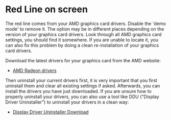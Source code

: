 # Red Line on screen

The red line comes from your AMD graphics card drivers. Disable the 'demo mode' to remove it. The option may be in different places depending on the version of your graphics card drivers. Look through all AMD graphics card settings, you should find it somewhere. If you are unable to locate it, you can also fix this problem by doing a clean re-installation of your graphics card drivers.

Download the latest drivers for your graphics card from the AMD website:

* [AMD Radeon drivers](https://www.amd.com/support)

Then uninstall your current drivers first, it is very important that you first uninstall them and clear all existing settings if asked. Afterwards, you can install the drivers you have just downloaded. If you are unsure how to properly uninstall your drivers, you can also use a tool like DDU ("Display Driver Uninstaller") to uninstall your drivers in a clean way:

* [Display Driver Uninstaller Download](https://www.guru3d.com/files-details/display-driver-uninstaller-download.html)